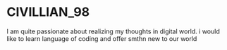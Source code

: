# CIVILLIAN_98
I am quite passionate about realizing my thoughts in digital world. i would like to learn language of coding and offer smthn new to our world 
